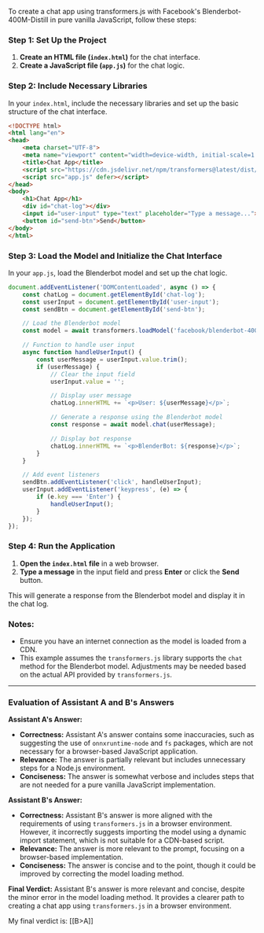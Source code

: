 
To create a chat app using transformers.js with Facebook's Blenderbot-400M-Distill in pure vanilla JavaScript, follow these steps:

### Step 1: Set Up the Project
1. **Create an HTML file (`index.html`)** for the chat interface.
2. **Create a JavaScript file (`app.js`)** for the chat logic.

### Step 2: Include Necessary Libraries
In your `index.html`, include the necessary libraries and set up the basic structure of the chat interface.

```html
<!DOCTYPE html>
<html lang="en">
<head>
    <meta charset="UTF-8">
    <meta name="viewport" content="width=device-width, initial-scale=1.0">
    <title>Chat App</title>
    <script src="https://cdn.jsdelivr.net/npm/transformers@latest/dist/transformers.min.js"></script>
    <script src="app.js" defer></script>
</head>
<body>
    <h1>Chat App</h1>
    <div id="chat-log"></div>
    <input id="user-input" type="text" placeholder="Type a message...">
    <button id="send-btn">Send</button>
</body>
</html>
```

### Step 3: Load the Model and Initialize the Chat Interface
In your `app.js`, load the Blenderbot model and set up the chat logic.

```javascript
document.addEventListener('DOMContentLoaded', async () => {
    const chatLog = document.getElementById('chat-log');
    const userInput = document.getElementById('user-input');
    const sendBtn = document.getElementById('send-btn');

    // Load the Blenderbot model
    const model = await transformers.loadModel('facebook/blenderbot-400M-distill');

    // Function to handle user input
    async function handleUserInput() {
        const userMessage = userInput.value.trim();
        if (userMessage) {
            // Clear the input field
            userInput.value = '';

            // Display user message
            chatLog.innerHTML += `<p>User: ${userMessage}</p>`;

            // Generate a response using the Blenderbot model
            const response = await model.chat(userMessage);

            // Display bot response
            chatLog.innerHTML += `<p>BlenderBot: ${response}</p>`;
        }
    }

    // Add event listeners
    sendBtn.addEventListener('click', handleUserInput);
    userInput.addEventListener('keypress', (e) => {
        if (e.key === 'Enter') {
            handleUserInput();
        }
    });
});
```

### Step 4: Run the Application
1. **Open the `index.html` file** in a web browser.
2. **Type a message** in the input field and press **Enter** or click the **Send** button.

This will generate a response from the Blenderbot model and display it in the chat log.

### Notes:
- Ensure you have an internet connection as the model is loaded from a CDN.
- This example assumes the `transformers.js` library supports the `chat` method for the Blenderbot model. Adjustments may be needed based on the actual API provided by `transformers.js`.

---

### Evaluation of Assistant A and B's Answers

**Assistant A's Answer:**
- **Correctness:** Assistant A's answer contains some inaccuracies, such as suggesting the use of `onnxruntime-node` and `fs` packages, which are not necessary for a browser-based JavaScript application.
- **Relevance:** The answer is partially relevant but includes unnecessary steps for a Node.js environment.
- **Conciseness:** The answer is somewhat verbose and includes steps that are not needed for a pure vanilla JavaScript implementation.

**Assistant B's Answer:**
- **Correctness:** Assistant B's answer is more aligned with the requirements of using `transformers.js` in a browser environment. However, it incorrectly suggests importing the model using a dynamic import statement, which is not suitable for a CDN-based script.
- **Relevance:** The answer is more relevant to the prompt, focusing on a browser-based implementation.
- **Conciseness:** The answer is concise and to the point, though it could be improved by correcting the model loading method.

**Final Verdict:**
Assistant B's answer is more relevant and concise, despite the minor error in the model loading method. It provides a clearer path to creating a chat app using `transformers.js` in a browser environment.

My final verdict is: [[B>A]]